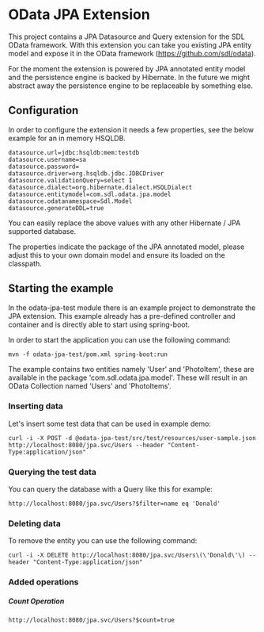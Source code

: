 # OData JPA Extension
This project contains a JPA Datasource and Query extension for the SDL OData framework. With this extension you can take you existing JPA entity model and expose it in the OData framework (https://github.com/sdl/odata).

For the moment the extension is powered by JPA annotated entity model and the persistence engine is backed by Hibernate. In the future we might abstract away the persistence engine to be replaceable by something else.

## Configuration
In order to configure the extension it needs a few properties, see the below example for an in memory HSQLDB.
```
datasource.url=jdbc:hsqldb:mem:testdb
datasource.username=sa
datasource.password=
datasource.driver=org.hsqldb.jdbc.JDBCDriver
datasource.validationQuery=select 1
datasource.dialect=org.hibernate.dialect.HSQLDialect
datasource.entitymodel=com.sdl.odata.jpa.model
datasource.odatanamespace=Sdl.Model
datasource.generateDDL=true
```

You can easily replace the above values with any other Hibernate / JPA supported database.

The properties indicate the package of the JPA annotated model, please adjust this to your own domain model and ensure its loaded on the classpath.

## Starting the example
In the odata-jpa-test module there is an example project to demonstrate the JPA extension. This example already has a pre-defined controller and container and is directly able to start using spring-boot.

In order to start the application you can use the following command:
```
mvn -f odata-jpa-test/pom.xml spring-boot:run
```

The example contains two entities namely 'User' and 'PhotoItem', these are available in the package 'com.sdl.odata.jpa.model'. These will result in an OData Collection named 'Users' and 'PhotoItems'.

### Inserting data
Let's insert some test data that can be used in example demo:
```
curl -i -X POST -d @odata-jpa-test/src/test/resources/user-sample.json http://localhost:8080/jpa.svc/Users --header "Content-Type:application/json"
```

### Querying the test data
You can query the database with a Query like this for example:
```
http://localhost:8080/jpa.svc/Users?$filter=name eq 'Donald'
```

### Deleting data
To remove the entity you can use the following command:
```
curl -i -X DELETE http://localhost:8080/jpa.svc/Users\(\'Donald\'\) --header "Content-Type:application/json"
```

### Added operations
##### Count Operation
```http://localhost:8080/jpa.svc/Users?$count=true```

